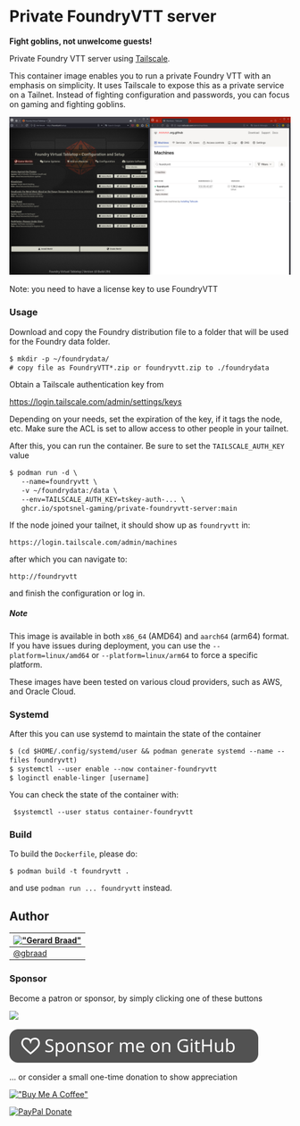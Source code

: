 Private FoundryVTT server
=========================

**Fight goblins, not unwelcome guests!**


Private Foundry VTT server using [Tailscale](https://tailscale.com). 

This container image enables you to run a private Foundry VTT with an 
emphasis on simplicity. It uses Tailscale to expose this as a private
service on a Tailnet. Instead of fighting configuration and passwords,
you can focus on gaming and fighting goblins.

![](./screenshot.jpg)


Note: you need to have a license key to use FoundryVTT


### Usage
Download and copy the Foundry distribution file to a folder that will be used for the Foundry data folder.

```
$ mkdir -p ~/foundrydata/
# copy file as FoundryVTT*.zip or foundryvtt.zip to ./foundrydata
```

Obtain a Tailscale authentication key from

   https://login.tailscale.com/admin/settings/keys


Depending on your needs, set the expiration of the key, if it tags the node, etc. Make sure the ACL is set to allow access to other people in your tailnet.

After this, you can run the container. Be sure to set the `TAILSCALE_AUTH_KEY` value


```
$ podman run -d \
   --name=foundryvtt \
   -v ~/foundrydata:/data \
   --env=TAILSCALE_AUTH_KEY=tskey-auth-... \
   ghcr.io/spotsnel-gaming/private-foundryvtt-server:main
```

If the node joined your tailnet, it should show up as `foundryvtt` in:

    https://login.tailscale.com/admin/machines

after which you can navigate to:

    http://foundryvtt

and finish the configuration or log in.


##### Note

This image is available in both `x86_64` (AMD64) and `aarch64` (arm64) format. If you have issues during deployment, you can use the `--platform=linux/amd64` or `--platform=linux/arm64` to force a specific platform.

These images have been tested on various cloud providers, such as AWS, and Oracle Cloud.


### Systemd
After this you can use systemd to maintain the state of the container
```
$ (cd $HOME/.config/systemd/user && podman generate systemd --name --files foundryvtt)
$ systemctl --user enable --now container-foundryvtt
$ loginctl enable-linger [username]
```

You can check the state of the container with:
```
 $systemctl --user status container-foundryvtt
```


### Build
To build the `Dockerfile`, please do:

```
$ podman build -t foundryvtt .
```

and use `podman run ... foundryvtt` instead.


## Author

| [!["Gerard Braad"](http://gravatar.com/avatar/e466994eea3c2a1672564e45aca844d0.png?s=60)](http://gbraad.nl "Gerard Braad <me@gbraad.nl>") |
|---|
| [@gbraad](https://gbraad.nl/social)  |


### Sponsor
Become a patron or sponsor, by simply clicking one of these buttons

[![](https://c5.patreon.com/external/logo/become_a_patron_button.png)](https://www.patreon.com/gbraad)

[![Github Sponsorship](.github/github_sponsor_btn.svg)](https://github.com/sponsors/gbraad)

... or consider a small one-time donation to show appreciation

[!["Buy Me A Coffee"](https://www.buymeacoffee.com/assets/img/custom_images/orange_img.png)](https://www.buymeacoffee.com/gbraad)

[![PayPal Donate](https://www.paypalobjects.com/en_US/i/btn/btn_donate_SM.gif)](https://www.paypal.com/cgi-bin/webscr?cmd=_donations&business=me%40gbraad%2enl&lc=US&item_name=gbraad&currency_code=USD&bn=PP%2dDonationsBF%3abtn_donate_SM%2egif%3aNonHosted)
